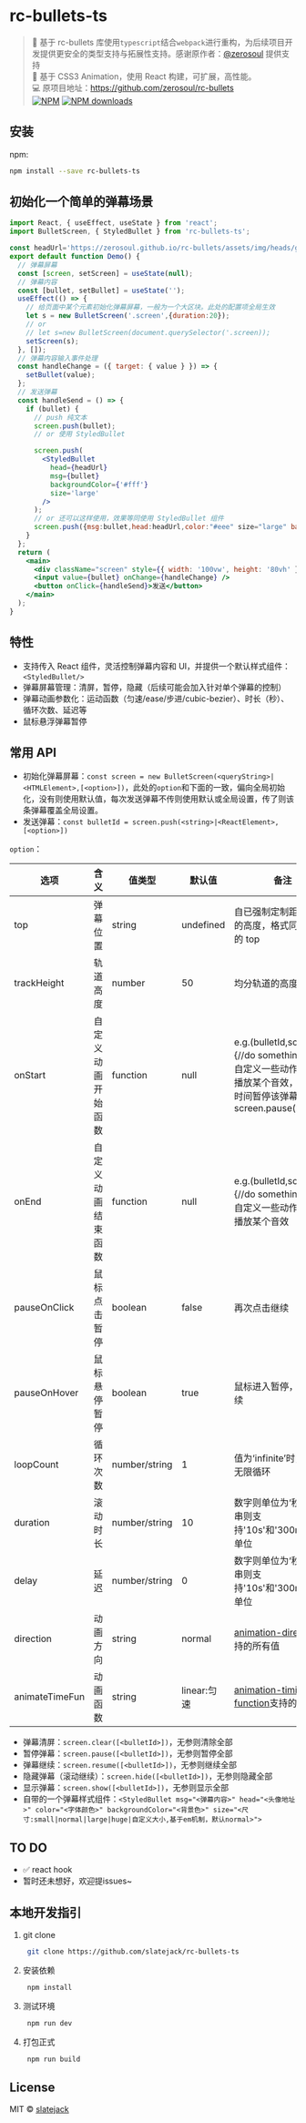 # rc-bullets-ts
> 👏 基于 rc-bullets 库使用`typescript`结合`webpack`进行重构，为后续项目开发提供更安全的类型支持与拓展性支持。感谢原作者：[@zerosoul](https://github.com/zerosoul) 提供支持  
> 🌈 基于 CSS3 Animation，使用 React 构建，可扩展，高性能。  
> 💻 原项目地址：https://github.com/zerosoul/rc-bullets  
[![NPM](https://img.shields.io/npm/v/rc-bullets-ts.svg)](https://www.npmjs.com/package/rc-bullets-ts) [![NPM downloads](https://img.shields.io/npm/dm/rc-bullets-ts.svg)](http://npmjs.com/package/rc-bullets-ts) 

## 安装

npm:

```bash
npm install --save rc-bullets-ts
```

## 初始化一个简单的弹幕场景

```jsx
import React, { useEffect, useState } from 'react';
import BulletScreen, { StyledBullet } from 'rc-bullets-ts';

const headUrl='https://zerosoul.github.io/rc-bullets/assets/img/heads/girl.jpg';
export default function Demo() {
  // 弹幕屏幕
  const [screen, setScreen] = useState(null);
  // 弹幕内容
  const [bullet, setBullet] = useState('');
  useEffect(() => {
    // 给页面中某个元素初始化弹幕屏幕，一般为一个大区块。此处的配置项全局生效
    let s = new BulletScreen('.screen',{duration:20});
    // or
    // let s=new BulletScreen(document.querySelector('.screen));
    setScreen(s);
  }, []);
  // 弹幕内容输入事件处理
  const handleChange = ({ target: { value } }) => {
    setBullet(value);
  };
  // 发送弹幕
  const handleSend = () => {
    if (bullet) {
      // push 纯文本
      screen.push(bullet);
      // or 使用 StyledBullet

      screen.push(
        <StyledBullet
          head={headUrl}
          msg={bullet}
          backgroundColor={'#fff'}
          size='large'
        />
      );
      // or 还可以这样使用，效果等同使用 StyledBullet 组件
      screen.push({msg:bullet,head:headUrl,color:"#eee" size="large" backgroundColor:"rgba(2,2,2,.3)"})
    }
  };
  return (
    <main>
      <div className="screen" style={{ width: '100vw', height: '80vh' }}></div>
      <input value={bullet} onChange={handleChange} />
      <button onClick={handleSend}>发送</button>
    </main>
  );
}
```

## 特性

- 支持传入 React 组件，灵活控制弹幕内容和 UI，并提供一个默认样式组件：`<StyledBullet/>`
- 弹幕屏幕管理：清屏，暂停，隐藏（后续可能会加入针对单个弹幕的控制）
- 弹幕动画参数化：运动函数（匀速/ease/步进/cubic-bezier）、时长（秒）、循环次数、延迟等
- 鼠标悬浮弹幕暂停

## 常用 API

- 初始化弹幕屏幕：`const screen = new BulletScreen(<queryString>|<HTMLElement>,[<option>])`，此处的`option`和下面的一致，偏向全局初始化，没有则使用默认值，每次发送弹幕不传则使用默认或全局设置，传了则该条弹幕覆盖全局设置。
- 发送弹幕：`const bulletId = screen.push(<string>|<ReactElement>,[<option>])`

`option`：

| 选项           | 含义               | 值类型        | 默认值      | 备注                                                                                                                      |
| -------------- | ------------------ | ------------- | ----------- | ------------------------------------------------------------------------------------------------------------------------- |
| top            | 弹幕位置           | string        | undefined   | 自已强制定制距离顶部的高度，格式同 CSS 中的 top                                                                           |
| trackHeight    | 轨道高度           | number        | 50          | 均分轨道的高度                                                                                                            |
| onStart        | 自定义动画开始函数 | function      | null        | e.g.(bulletId,screen)=>{//do something}可以自定义一些动作，比如播放某个音效，在特定时间暂停该弹幕：screen.pause(bulletId) |
| onEnd          | 自定义动画结束函数 | function      | null        | e.g.(bulletId,screen)=>{//do something}可以自定义一些动作，比如播放某个音效                                               |
| pauseOnClick   | 鼠标点击暂停       | boolean       | false       | 再次点击继续                                                                                                              |
| pauseOnHover   | 鼠标悬停暂停       | boolean       | true        | 鼠标进入暂停，离开继续                                                                                                    |
| loopCount      | 循环次数           | number/string | 1           | 值为‘infinite’时，表示无限循环                                                                                            |
| duration       | 滚动时长           | number/string | 10          | 数字则单位为‘秒’，字符串则支持'10s'和'300ms'两种单位                                                                      |
| delay          | 延迟               | number/string | 0           | 数字则单位为‘秒’，字符串则支持'10s'和'300ms'两种单位                                                                      | [animation-delay](https://developer.mozilla.org/en-US/docs/Web/CSS/animation-delay)支持的所有值 |
| direction      | 动画方向           | string        | normal      | [animation-direction](https://developer.mozilla.org/en-US/docs/Web/CSS/animation-direction)支持的所有值                   |
| animateTimeFun | 动画函数           | string        | linear:匀速 | [animation-timing-function](https://developer.mozilla.org/en-US/docs/Web/CSS/animation-timing-function)支持的所有值       |

- 弹幕清屏：`screen.clear([<bulletId>])`，无参则清除全部
- 暂停弹幕：`screen.pause([<bulletId>])`，无参则暂停全部
- 弹幕继续：`screen.resume([<bulletId>])`，无参则继续全部
- 隐藏弹幕（滚动继续）：`screen.hide([<bulletId>])`，无参则隐藏全部
- 显示弹幕：`screen.show([<bulletId>])`，无参则显示全部
- 自带的一个弹幕样式组件：`<StyledBullet msg="<弹幕内容>" head="<头像地址>" color="<字体颜色>" backgroundColor="<背景色>" size="<尺寸:small|normal|large|huge|自定义大小,基于em机制，默认normal>">`

## TO DO
- &#x2705; react hook
- 暂时还未想好，欢迎提issues~

## 本地开发指引
1. git clone
   ```bash
    git clone https://github.com/slatejack/rc-bullets-ts
   ```
2. 安装依赖
   ```bash
    npm install
   ```
3. 测试环境
   ```bash
    npm run dev
   ```
4. 打包正式
   ```bash
    npm run build
   ```
## License

MIT © [slatejack](https://github.com/slatejack)
